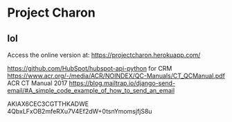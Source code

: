 # Project Charon
## lol

Access the online version at: https://projectcharon.herokuapp.com/

https://github.com/HubSpot/hubspot-api-python for CRM
https://www.acr.org/-/media/ACR/NOINDEX/QC-Manuals/CT_QCManual.pdf ACR CT Manual 2017
https://blog.mailtrap.io/django-send-email/#A_simple_code_example_of_how_to_send_an_email

<!--
-----BEGIN RSA PRIVATE KEY-----
MIIEpAIBAAKCAQEA4ycIVfrQIhjxaoqUKhCNvYiOkaKjnwfV1HYYSlskUS8N2ipu
iAPrg2m3fvT2T50IP7LV4Ipit2g/oQ6J7pcZUkgwVyk6nJ+795WaWEKFDyX/yA6h
FwI+diXPc0QEKdQ1PoRndX3HEnriBX3vgRDSfE+qZfcPTzkXW+Zbg8Gdhn9q/GVT
WABj2gWYhuHSoMuTiNFRFshpfjvjqIkksOokomyHQepNOtX0gmT5BUnegI65mlTs
QSOIhA86sEuVhPUeUqXkq2+ulyKlUDnIQZmvI4Bl3wRLRqGatR9PIYUcK+0YgxfD
lX8V1qUA7iCeoTWSAwGNwOt+HMDR3o+erXaupwIDAQABAoIBAChh8Q5wB354Vrrt
JggQZ1Jxq37inhoQp4gc8paNe3hfWCQX9QyDPeRf7/pHDF78+NFyNqmzkHcwtlco
oYbkH+FL6iQktUHQ9/a9BvJ36PXXeJCVYTgY8wfIEwhX6DGTg1+45De0A6caZ4I4
cFLOrczh0NZNxM/9w1RYMJ7M1fdp68AnufvOHhBq+dv46riPRqe4LZn9t/TAXfuG
xH76sV2qyF+E1Xwr0KsAHjDbrrQJPNLeuHOd62/kKMixtgeYSZWPTIwg9AXbQBDM
Kelz4zv8sAFCXzmsR0ukSSwa5lh/qsqAtCscxXG3XU/vSdJAPibtsoAxq565Y6R1
I2Q91dECgYEA/TYNHEM9obAg2j6KRlFH2mXWIooVgn5IKSz3wLmjwxG1lgz4hTus
cBbNXKQzwJWmlHU6C2y4RT6WgFoadWB/gZTSwZE6Vr8nTdPKnrUJMhMcAnGVziIq
VtmLt2DKZmweZ+8sqbsPG7XK4JoxrgCiGIJ9GaYoXhT7IY7Y10CJF+8CgYEA5aeB
wwiKu1cn3N6HKz+Ka4fFpm1WVX0OO6N5qOu2m719tA0VALqwkB0W9V4qtvB3lXF9
rk7RoX42jePK+2t9NfVJGri0vE41hrnBCadUxkdYw+Mmt2mDkf5CFFPazTqcUp7I
p9IceEhtsSnBVKfTVuRMFcHyN0pZKL7KAhVXXMkCgYAeqG+371BEBm5D3nShhO/d
Op1Nu0hVb3LPQXmR5Sg10ywYSePBRfNf8vLUd7EobTYpHXR0s6owAB761W4ErjVh
/CH0e+ADZsucebs7shG19Whbx2Lq/WoA8AAhqN94vTiFPwk6V8LBiSZSQXkoZz05
GHuLInoawhGSA5ivn0m6EwKBgQCAcG99UZCtd/AecgIs6OuUeinLi4jmZPuJ1ULc
e3/0mETuZwahEshewTYu4oyHJfPri76btw88/6apMoY6mQI9JELPhA/o5ODAybCx
onkiL5Lwc2Ea4RMpmocAcWmEsEvvVUipuzQa/X8Dv3OV0gq7pRD8dizuSVGWHSZD
hgYHKQKBgQCsZHgs6We1DSEa8wmx+JIYXGN1ksxl6Vj2x4mlKOA4sJci5O2jbCjR
lBrG2hLwWgG79kskS/xoJCyh158LOzYVWf9xunKF0OOpvW0J31oypiO9sVHOpiZo
UibuBjfYjidXK991mUQOH9mDHTdjDipP2u2rwt6oieq1jSyDSkH4vg==
-----END RSA PRIVATE KEY-----
-->

AKIAX6CEC3CGTTHKADWE
4QbxLFxOB2mfeRXu7V4Ef2dW+0tsnYmomsjfjS8u